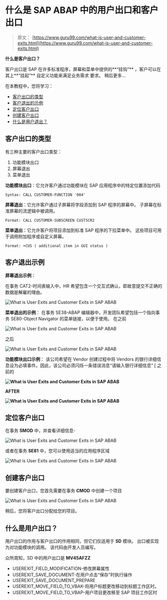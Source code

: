# 什么是 SAP ABAP 中的用户出口和客户出口

> 原文： [https://www.guru99.com/what-is-user-and-customer-exits.html](https://www.guru99.com/what-is-user-and-customer-exits.html)

**什么是客户出口？**

客户出口是 SAP 在许多标准程序，屏幕和菜单中提供的**“挂钩”** ，客户可以在其上**“挂起”** 自定义功能来满足业务需求 要求。 稍后更多...

在本教程中，您将学习：

*   [客户出口的类型](#1)
*   [客户退出的示例](#2)
*   [定位客户出口](#3)
*   [创建客户出口](#4)
*   [什么是用户退出？](#5)

## 客户出口的类型

有三种主要的客户出口类型：

1.  功能模块出口
2.  屏幕退出
3.  菜单退出

**功能模块出口**：它允许客户通过功能模块在 SAP 应用程序中的特定位置添加代码

```
Syntax: CALL CUSTOMER-FUNCTION '004'
```

**屏幕退出**：它允许客户通过子屏幕将字段添加到 SAP 程序的屏幕中。 子屏幕在标准屏幕的流逻辑中被调用。

```
Format: CALL CUSTOMER-SUBSCREEN CUSTSCR2
```

**菜单退出**：它允许客户将项目添加到标准 SAP 程序的下拉菜单中。 这些项目可用于调用附加程序或自定义屏幕。

```
Format: +CUS ( additional item in GUI status )
```

## 客户退出示例

**屏幕退出示例**：

在事务 CAT2-时间表输入中，HR 希望包含一个交互式确认，即故意提交不正确的数据是解雇的理由。

![What is User Exits  and Customer Exits in SAP ABAB](img/fdf8dee0b3d0cb731cbcab86b6969698.png "customer exit")

**菜单退出的示例**：
在事务 SE38-ABAP 编辑器中，开发团队希望包括一个指向事务 SE80-Object Navigator 的菜单链接，以便于使用。 在之前

![What is User Exits  and Customer Exits in SAP ABAB](img/3138dd8f515a3a0e570a02e3a8fb5d5b.png "customer exit")

之后

![What is User Exits  and Customer Exits in SAP ABAB](img/30f62a1514015ab9d3efe500a0788228.png "customer exit")

**功能模块出口示例**：
该公司希望在 Vendor 创建过程中将 Vendors 的银行详细信息设为必填事件。因此，该公司必须闪烁一条错误消息“请输入银行详细信息” [ 之前的

**![What is User Exits  and Customer Exits in SAP ABAB](img/503cbd4435069c2c6ce163c272516187.png "customer exit")** 

**AFTER**

**![What is User Exits  and Customer Exits in SAP ABAB](img/54ded89146a58444578c1f5bb248edf2.png "customer exit")** 

## 定位客户出口

在事务 **SMOD** 中，并查看详细信息-

![What is User Exits  and Customer Exits in SAP ABAB](img/0991d34df905c6e08f08dbcc93f77811.png "customer exit")

或者在事务 **SE81** 中，您可以使用适当的应用程序区域

![What is User Exits  and Customer Exits in SAP ABAB](img/cc5c358f15546c249b368614ddf2e4b7.png "customer exit")

## **创建客户出口**

要创建客户出口，您首先需要在事务 **CMOD** 中创建一个项目

![What is User Exits  and Customer Exits in SAP ABAB](img/7c46f42384761ddf35eadf8ee25c3399.png "customer exit")

稍后，您将客户出口分配给您的项目。

## 什么是用户出口？

用户出口的作用与客户出口的作用相同，但它们仅适用于 **SD** 模块。 出口被实现为对功能模块的调用。 该代码由开发人员编写。

众所周知，SD 中的用户出口是 **MV45AFZZ**

*   USEREXIT_FIELD_MODIFICATION-修改屏幕属性
*   USEREXIT_SAVE_DOCUMENT-在用户点击“保存”时执行操作
*   USEREXIT_SAVE_DOCUMENT_PREPARE
*   USEREXIT_MOVE_FIELD_TO_VBAK-将用户标题更改移动到标题工作区时。
*   USEREXIT_MOVE_FIELD_TO_VBAP-用户项目更改移至 SAP 项目工作区时